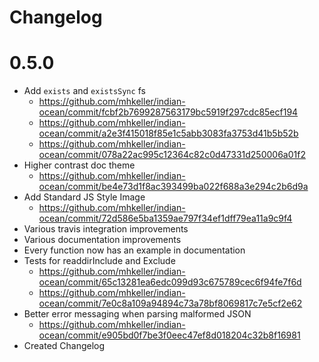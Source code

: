 Changelog
=========


# 0.5.0

* Add `exists` and `existsSync` fs
  * https://github.com/mhkeller/indian-ocean/commit/fcbf2b7699287563179bc5919f297cdc85ecf194
  * https://github.com/mhkeller/indian-ocean/commit/a2e3f415018f85e1c5abb3083fa3753d41b5b52b
  * https://github.com/mhkeller/indian-ocean/commit/078a22ac995c12364c82c0d47331d250006a01f2
* Higher contrast doc theme
  * https://github.com/mhkeller/indian-ocean/commit/be4e73d1f8ac393499ba022f688a3e294c2b6d9a
* Add Standard JS Style Image
  * https://github.com/mhkeller/indian-ocean/commit/72d586e5ba1359ae797f34ef1dff79ea11a9c9f4
* Various travis integration improvements
* Various documentation improvements
* Every function now has an example in documentation
* Tests for readdirInclude and Exclude
  * https://github.com/mhkeller/indian-ocean/commit/65c13281ea6edc099d93c675789cec6f94fe7f6d
  * https://github.com/mhkeller/indian-ocean/commit/7e0c8a109a94894c73a78bf8069817c7e5cf2e62
* Better error messaging when parsing malformed JSON
  * https://github.com/mhkeller/indian-ocean/commit/e905bd0f7be3f0eec47ef8d018204c32b8f16981
* Created Changelog